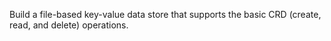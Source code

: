 Build a file-based key-value data store that supports the basic CRD (create, read, and delete) operations.
